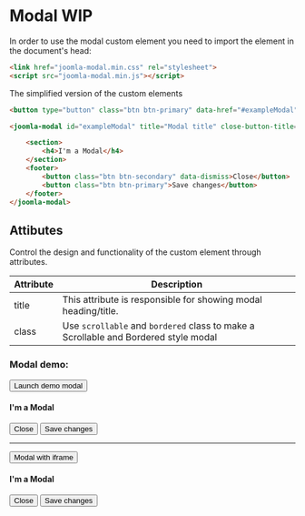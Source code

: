 # Modal WIP

In order to use the modal custom element you need to import the element in the document's head:
```html
<link href="joomla-modal.min.css" rel="stylesheet">
<script src="joomla-modal.min.js"></script>
```

The simplified version of the custom elements
```html
<button type="button" class="btn btn-primary" data-href="#exampleModal">Launch demo modal</button>

<joomla-modal id="exampleModal" title="Modal title" close-button-title="Close" width="100%" height="400px" iframe="https://www.joomla.org">

	<section>
		<h4>I'm a Modal</h4>
	</section>
	<footer>
		<button class="btn btn-secondary" data-dismiss>Close</button>
		<button class="btn btn-primary">Save changes</button>
	</footer>
</joomla-modal>
```


## Attibutes
Control the design and functionality of the custom element through attributes.


|Attribute		|Description|
|---------------|-----------------------------------------------------------------------------------------------|
|title			|This attribute is responsible for showing modal heading/title.|
|class		|Use `scrollable` and `bordered` class to make a Scrollable and Bordered style modal|


### Modal demo:

<div class="mermaid">
<button type="button" class="btn btn-primary" data-href="#exampleModal1">Launch demo modal</button>
<joomla-modal id="exampleModal1" title="Modal title" close-button-title="Close" width="100%" height="400px">
<section>
	<h4>I'm a Modal</h4>
</section>
<footer>
	<button class="btn btn-secondary" data-dismiss>Close</button>
	<button class="btn btn-primary">Save changes</button>
</footer>
</joomla-modal>
<hr>
<button type="button" class="btn btn-primary" data-href="#exampleModal2">Modal with iframe</button>
<joomla-modal id="exampleModal2" title="Modal title" close-button-title="Close" width="100%" height="400px" iframe="https://www.joomla.org">
<section>
	<h4>I'm a Modal</h4>
</section>
<footer>
	<button class="btn btn-secondary" data-dismiss>Close</button>
	<button class="btn btn-primary">Save changes</button>
</footer>
</joomla-modal>
</div>
